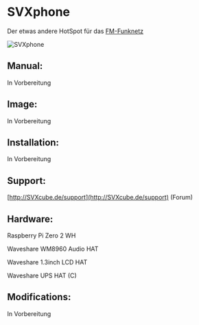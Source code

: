 # SVXphone 

Der etwas andere HotSpot für das [FM-Funknetz](https://fm-funknetz.de)

![SVXphone](http://SVXphone.de/pictures/title.jpg)

## Manual:

In Vorbereitung

## Image:

In Vorbereitung

## Installation:

In Vorbereitung

## Support:

[http://SVXcube.de/support](http://SVXcube.de/support) (Forum)

## Hardware:

Raspberry Pi Zero 2 WH

Waveshare WM8960 Audio HAT

Waveshare 1.3inch LCD HAT 

Waveshare UPS HAT (C) 

## Modifications:

In Vorbereitung
